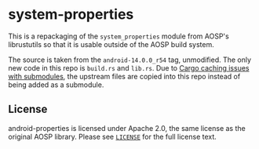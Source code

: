 # system-properties

This is a repackaging of the `system_properties` module from AOSP's librustutils so that it is usable outside of the AOSP build system.

The source is taken from the `android-14.0.0_r54` tag, unmodified. The only new code in this repo is `build.rs` and `lib.rs`. Due to [Cargo caching issues with submodules](https://github.com/rust-lang/cargo/issues/7987), the upstream files are copied into this repo instead of being added as a submodule.

## License

android-properties is licensed under Apache 2.0, the same license as the original AOSP library. Please see [`LICENSE`](./LICENSE) for the full license text.
